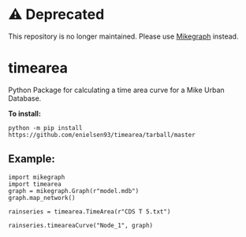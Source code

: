 # ⚠️ Deprecated
This repository is no longer maintained. Please use [Mikegraph]([https://github.com/enielsen93/mikegraph]) instead.
# timearea
 Python Package for calculating a time area curve for a Mike Urban Database.

<b>To install:</b>

```
python -m pip install https://github.com/enielsen93/timearea/tarball/master
```

## Example:
```
import mikegraph
import timearea
graph = mikegraph.Graph(r"model.mdb")
graph.map_network()

rainseries = timearea.TimeArea(r"CDS T 5.txt")

rainseries.timeareaCurve("Node_1", graph)
